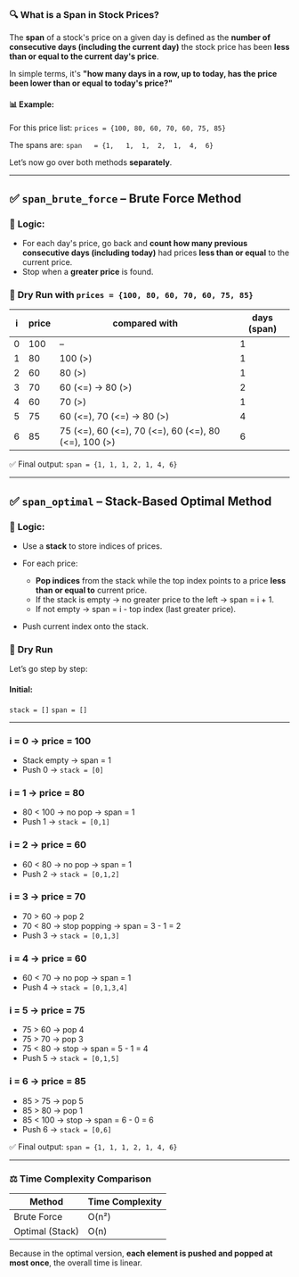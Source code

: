 ### 🔍 **What is a Span in Stock Prices?**

The **span** of a stock's price on a given day is defined as the **number of consecutive days (including the current day)** the stock price has been **less than or equal to the current day's price**.

In simple terms, it's **"how many days in a row, up to today, has the price been lower than or equal to today's price?"**

#### 📊 Example:

For this price list:
`prices = {100, 80, 60, 70, 60, 75, 85}`

The spans are:
`span   = {1,   1,  1,  2,  1,  4,  6}`

Let’s now go over both methods **separately**.

---

## ✅ `span_brute_force` – Brute Force Method

### 🔧 **Logic:**

* For each day's price, go back and **count how many previous consecutive days (including today)** had prices **less than or equal** to the current price.
* Stop when a **greater price** is found.

### 🔁 **Dry Run with `prices = {100, 80, 60, 70, 60, 75, 85}`**

| i | price | compared with                                        | days (span) |
| - | ----- | ---------------------------------------------------- | ----------- |
| 0 | 100   | –                                                    | 1           |
| 1 | 80    | 100 (>)                                              | 1           |
| 2 | 60    | 80 (>)                                               | 1           |
| 3 | 70    | 60 (<=) → 80 (>)                                     | 2           |
| 4 | 60    | 70 (>)                                               | 1           |
| 5 | 75    | 60 (<=), 70 (<=) → 80 (>)                            | 4           |
| 6 | 85    | 75 (<=), 60 (<=), 70 (<=), 60 (<=), 80 (<=), 100 (>) | 6           |

✅ Final output: `span = {1, 1, 1, 2, 1, 4, 6}`

---

## ✅ `span_optimal` – Stack-Based Optimal Method

### 🔧 **Logic:**

* Use a **stack** to store indices of prices.
* For each price:

  * **Pop indices** from the stack while the top index points to a price **less than or equal to** current price.
  * If the stack is empty → no greater price to the left → span = i + 1.
  * If not empty → span = i - top index (last greater price).
* Push current index onto the stack.

### 🔁 **Dry Run**

Let’s go step by step:

#### Initial:

`stack = []`
`span = []`

---

### i = 0 → price = 100

* Stack empty → span = 1
* Push 0 → `stack = [0]`

### i = 1 → price = 80

* 80 < 100 → no pop → span = 1
* Push 1 → `stack = [0,1]`

### i = 2 → price = 60

* 60 < 80 → no pop → span = 1
* Push 2 → `stack = [0,1,2]`

### i = 3 → price = 70

* 70 > 60 → pop 2
* 70 < 80 → stop popping → span = 3 - 1 = 2
* Push 3 → `stack = [0,1,3]`

### i = 4 → price = 60

* 60 < 70 → no pop → span = 1
* Push 4 → `stack = [0,1,3,4]`

### i = 5 → price = 75

* 75 > 60 → pop 4
* 75 > 70 → pop 3
* 75 < 80 → stop → span = 5 - 1 = 4
* Push 5 → `stack = [0,1,5]`

### i = 6 → price = 85

* 85 > 75 → pop 5
* 85 > 80 → pop 1
* 85 < 100 → stop → span = 6 - 0 = 6
* Push 6 → `stack = [0,6]`

✅ Final output: `span = {1, 1, 1, 2, 1, 4, 6}`

---

### ⚖️ Time Complexity Comparison

| Method          | Time Complexity |
| --------------- | --------------- |
| Brute Force     | O(n²)           |
| Optimal (Stack) | O(n)            |

Because in the optimal version, **each element is pushed and popped at most once**, the overall time is linear.